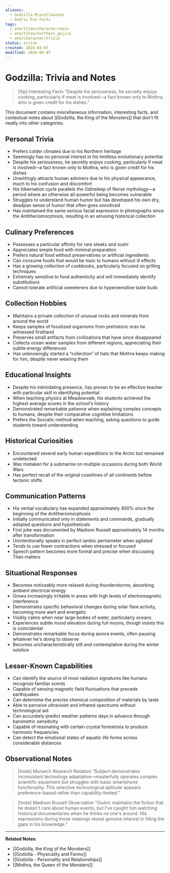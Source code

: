 ```yaml
---
aliases:
  - Godzilla Miscellaneous
  - Godric Fun Facts
tags:
  - atm/titan/character/main
  - atm/titan/northern_gojira
  - atm/character/trivia
status: active
created: 2024-04-07
modified: 2024-04-07
---
```


# Godzilla: Trivia and Notes

> [!tip] Interesting Facts
> “Despite his seriousness, he secretly enjoys cooking, particularly if meat is involved—a fact known only to Mothra, who is given credit for his dishes.”

This document contains miscellaneous information, interesting facts, and contextual notes about [[Godzilla, the King of the Monsters]] that don't fit neatly into other categories.

## Personal Trivia

- Prefers colder climates due to his Northern heritage
- Seemingly has no personal interest in his limitless evolutionary potential
- Despite his seriousness, he secretly enjoys cooking, particularly if meat is involved—a fact known only to Mothra, who is given credit for his dishes
- Unwittingly attracts human admirers due to his physical appearance, much to his confusion and discomfort
- His hibernation cycle parallels the Odinsleep of Norse mythology—a period where an otherwise all-powerful being becomes vulnerable
- Struggles to understand human humor but has developed his own dry, deadpan sense of humor that often goes unnoticed
- Has maintained the same serious facial expression in photographs since the Antitheriomorphosis, resulting in an amusing historical collection

## Culinary Preferences

- Possesses a particular affinity for rare steaks and sushi
- Appreciates simple food with minimal preparation
- Prefers natural food without preservatives or artificial ingredients
- Can consume foods that would be toxic to humans without ill effects
- Has a growing collection of cookbooks, particularly focused on grilling techniques
- Extremely sensitive to food authenticity and will immediately identify substitutions
- Cannot tolerate artificial sweeteners due to hypersensitive taste buds

## Collection Hobbies

- Maintains a private collection of unusual rocks and minerals from around the world
- Keeps samples of fossilized organisms from prehistoric eras he witnessed firsthand
- Preserves small artifacts from civilizations that have since disappeared
- Collects ocean water samples from different regions, appreciating their subtle energy differences
- Has unknowingly started a “collection” of hats that Mothra keeps making for him, despite never wearing them

## Educational Insights

- Despite his intimidating presence, has proven to be an effective teacher with particular skill in identifying potential
- When teaching physics at Meadowvale, his students achieved the highest average scores in the school's history
- Demonstrated remarkable patience when explaining complex concepts to humans, despite their comparative cognitive limitations
- Prefers the Socratic method when teaching, asking questions to guide students toward understanding

## Historical Curiosities

- Encountered several early human expeditions to the Arctic but remained undetected
- Was mistaken for a submarine on multiple occasions during both World Wars
- Has perfect recall of the original coastlines of all continents before tectonic shifts

## Communication Patterns

- His verbal vocabulary has expanded approximately 400% since the beginning of the Antitheriomorphosis
- Initially communicated only in statements and commands, gradually adopted questions and hypotheticals
- First joke was documented by Madison Russell approximately 14 months after transformation
- Unintentionally speaks in perfect iambic pentameter when agitated
- Tends to use fewer contractions when stressed or focused
- Speech pattern becomes more formal and precise when discussing Titan matters

## Situational Responses

- Becomes noticeably more relaxed during thunderstorms, absorbing ambient electrical energy
- Grows increasingly irritable in areas with high levels of electromagnetic interference
- Demonstrates specific behavioral changes during solar flare activity, becoming more alert and energetic
- Visibly calms when near large bodies of water, particularly oceans
- Experiences subtle mood elevation during full moons, though insists this is coincidental
- Demonstrates remarkable focus during aurora events, often pausing whatever he's doing to observe
- Becomes uncharacteristically still and contemplative during the winter solstice

## Lesser-Known Capabilities

- Can identify the source of most radiation signatures like humans recognize familiar scents
- Capable of sensing magnetic field fluctuations that precede earthquakes
- Can determine the precise chemical composition of materials by taste
- Able to perceive ultraviolet and infrared spectrums without technological aid
- Can accurately predict weather patterns days in advance through barometric sensitivity
- Capable of resonating with certain crystal formations to produce harmonic frequencies
- Can detect the emotional states of aquatic life forms across considerable distances

## Observational Notes

> [!note] Monarch Research Notation
> “Subject demonstrates inconsistent technology adaptation—masterfully operates complex scientific equipment but struggles with basic smartphone functionality. This selective technological aptitude appears preference-based rather than capability-limited.”

> [!note] Madison Russell Observation
> “Godric maintains the fiction that he doesn't care about human events, but I've caught him watching historical documentaries when he thinks no one's around. His expressions during these viewings reveal genuine interest in filling the gaps in his knowledge.”

---

**Related Notes**:
- [[Godzilla, the King of the Monsters]]
- [[Godzilla - Physicality and Forms]]
- [[Godzilla - Personality and Relationships]]
- [[Mothra, the Queen of the Monsters]]